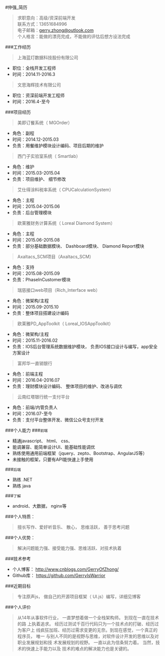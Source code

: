 #仲强_简历
> 求职意向：高级/资深前端开发       
> 联系方式：13651684996     
> 电子邮箱：gerry.zhong@outlook.com     
> 个人格言：能做的漂亮完成，不能做的评估后想方设法完成
 
 
###工作经历
> 上海蓝灯数据科技股份有限公司     
 
* 职位：全栈开发工程师         
* 时间：2014.11-2016.3    
 
> 文思海辉技术有限公司     
 
* 职位：资深前端开发工程师     
* 时间：2016.4-至今       
   
     
###项目经历
> 美即订餐系统（ MGOrder）
   
  * 角色：副程      
  * 时间：2014.12-2015.03     
  * 负责：用餐维护模块设计编码、项目后期的维护      
   
> 西门子实验室系统（ Smartlab）
   
  * 角色：维护      
  * 时间：2015.03-2015.04     
  * 负责：项目维护、 细节修改      
   
> 艾仕得涂料税率系统（ CPUCalculationSystem）
   
  * 角色：主程
  * 时间：2015.04-2015.06
  * 负责：后台管理模块
   
> 欧莱雅财务计算系统（ Loreal Diamond System）
   
   * 角色：主程
   * 时间：2015.06-2015.08
   * 负责：部分基础数据模块、 Dashboard模块、 Diamond Report模块
    
> Axaltacs_SCM项目（Axaltacs_SCM）
   
  * 角色：支持
  * 时间：2015.08-2015.09
  * 负责：PhaseInCustomer模块
   
> 瑞慈接口web项目（Rich_Interface web）
   
  * 角色：微架构/主程
  * 时间：2015.09-2015.10
  * 负责：整体项目搭建设计编码
   
> 欧莱雅PD_AppToolkit（ Loreal_IOSAppToolkit）
   
  * 角色：微架构/主程
  * 时间：2015.11-2016.02
  * 负责：IOS后台管理系统数据维护模块， 负责IOS接口设计与编写，app安全方案设计
   
> 富邦华一直销银行
   
  * 角色：前端主程
  * 时间：2016.04-2016.07
  * 负责：理财模块设计编码、 整体项目的维护、改进与调优
   
> 云南红塔银行统一支付平台
   
  * 角色：前端/内管负责人
  * 时间：2016.07-至今
  * 负责：支付平台整体开发、微信公众号支付开发
     
     
###个人能力
###`前端`
 
  * 精通javascript、 html、 css、
  * 能调兼容、能简单设计UI、能基础性能调优
  * 熟练使用通用前端框架（jquery、zepto、Bootstrap、AngularJS等）
  * 未接触的框架，只要有API能快速上手使用  
            
###`后端`
 
  * 熟练 .NET
  * 熟练 java      
     
###`了解`
 
  * android、大数据， nginx等        
   
   
###个人特质：
> 擅长写作、爱好听音乐、 散心， 思维活跃， 善于思考问题
 
 
###个人优势：
> 解决问题能力强、接受能力强、思维活跃、对技术执着
 
 
###技术参考
  * 个人博客： http://www.cnblogs.com/GerryOfZhong/
  * Github库：  https://github.com/GerryIsWarrior
 
 
###近期目标
> 专注原声js， 做自己的开源项目框架（ UI.js）编写，详细见博客
 
 
###个人评价
> 从14年从事软件行业， 一直梦想着做一个全栈架构师。 到现在一直在技术的路
  上执着追求。 经历过测试千百行代码只为一个技术点的打破、经历过为客户上
  线疯狂加班、经历过需求变更的无奈。到现在感觉，一个真正的程序员， 唯一
  与别人不同的是视野与思维，对软件设计开发的思维以及对职业发展规划和技
  术发展规划的视野。 一直以此为信条努力着。 当然，技术的快速上手能力以及
  技术的难点的解决能力也是关键的。
